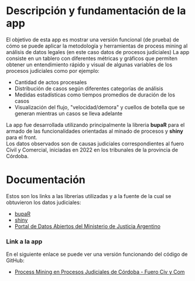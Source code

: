 # Descripción y fundamentación de la app    
El objetivo de esta app es mostrar una versión funcional (de prueba) de cómo se puede aplicar la metodología y herramientas de process mining al análisis de datos legales (en este caso datos de procesos judiciales)
La app consiste en un tablero con diferentes métricas y gráficos que permiten obtener un entendimiento rápido y visual de algunas variables de los procesos judiciales como por ejemplo:    
- Cantidad de actos procesales
- Distribución de casos según diferentes categorías de análisis    
- Medidas estadísticas como tiempos promedios de duración de los casos    
- Visualización del flujo, "velocidad/demora" y cuellos de botella que se generan mientras un casos se lleva adelante
    
La app fue desarrollada utilizando principalmente la libreria **bupaR** para el armado de las funcionalidades orientadas al minado de procesos y **shiny** para el front.        
Los datos observados son de causas judiciales correspondientes al fuero Civil y Comercial, iniciadas en 2022 en los tribunales de la provincia de Córdoba.

# Documentación    
Estos son los links a las librerias utilizadas y a la fuente de la cual se obtuvieron los datos judiciales:
- [bupaR](https://bupar.net/)
- [shiny](https://shiny.posit.co/)
- [Portal de Datos Abiertos del Ministerio de Justicia Argentino](https://datos.jus.gob.ar/tr/dataset/poderes-judiciales-causas-no-penales)

### Link a la app
En el siguiente enlace se puede ver una versión funcionando del código de GitHub:
- [Process Mining en Procesos Judiciales de Córdoba - Fuero Civ y Com](https://fndcardellino-lda.shinyapps.io/shinyapplda_lpm/)

